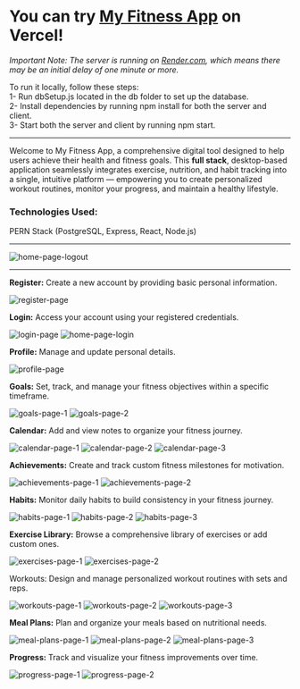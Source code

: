 # You can try [My Fitness App](https://my-fitness-app-selamiburakbinbirs-projects.vercel.app/) on Vercel!
*Important Note: The server is running on [Render.com](https://render.com/), which means there may be an initial delay of one minute or more.*

To run it locally, follow these steps:  
1- Run dbSetup.js located in the db folder to set up the database.  
2- Install dependencies by running npm install for both the server and client.  
3- Start both the server and client by running npm start.

***

Welcome to My Fitness App, a comprehensive digital tool designed to help users achieve their health and fitness goals. This **full stack**, desktop-based application seamlessly integrates exercise, nutrition, and habit tracking into a single, intuitive platform — empowering you to create personalized workout routines, monitor your progress, and maintain a healthy lifestyle.

### Technologies Used:  
PERN Stack (PostgreSQL, Express, React, Node.js)

***

![home-page-logout](https://github.com/user-attachments/assets/1d6fb5f3-fc24-468a-9e62-98957612649c)

***

**Register:** Create a new account by providing basic personal information.

![register-page](https://github.com/user-attachments/assets/d2fda473-35c2-4e82-accd-6cbc9e6ec8da)

**Login:** Access your account using your registered credentials.

![login-page](https://github.com/user-attachments/assets/5e6658f2-78f8-4b22-9647-e2a45dafe142)
![home-page-login](https://github.com/user-attachments/assets/6ff540ae-8eaf-4fe5-83be-c5b74bf44c4a)

**Profile:** Manage and update personal details.

![profile-page](https://github.com/user-attachments/assets/71716809-2256-4b69-97b0-2cf990d3a3c5)

**Goals:** Set, track, and manage your fitness objectives within a specific timeframe.

![goals-page-1](https://github.com/user-attachments/assets/aa9d83b3-bac5-44d0-9209-cb9f5c0d6e92)
![goals-page-2](https://github.com/user-attachments/assets/769437af-b792-47f6-a689-9188c21027ee)

**Calendar:** Add and view notes to organize your fitness journey.

![calendar-page-1](https://github.com/user-attachments/assets/094a2b9d-399b-43aa-9ec0-5c00749d79e2)
![calendar-page-2](https://github.com/user-attachments/assets/2e427991-ecd0-4ac9-88c3-251c12d34b93)
![calendar-page-3](https://github.com/user-attachments/assets/004cb4aa-417d-46f8-87db-69f05a849111)

**Achievements:** Create and track custom fitness milestones for motivation.

![achievements-page-1](https://github.com/user-attachments/assets/bb08e527-23cc-4635-92de-d83d3e7c0a9b)
![achievements-page-2](https://github.com/user-attachments/assets/bf13f75b-1506-4aa9-bb14-a9bf574eac1c)

**Habits:** Monitor daily habits to build consistency in your fitness journey.

![habits-page-1](https://github.com/user-attachments/assets/1cf89959-3c58-4d41-ad2a-c9fbaca7b3e4)
![habits-page-2](https://github.com/user-attachments/assets/43f7275c-7a16-4564-8a18-fc6f887e8976)
![habits-page-3](https://github.com/user-attachments/assets/7109c412-97bb-431b-a175-dfa4c1e88db1)

**Exercise Library:** Browse a comprehensive library of exercises or add custom ones.

![exercises-page-1](https://github.com/user-attachments/assets/67b00d51-f697-4ebf-b0c4-ec67faeaa963)
![exercises-page-2](https://github.com/user-attachments/assets/33b178bb-06a3-40e7-b44d-9cb6b3228804)

Workouts: Design and manage personalized workout routines with sets and reps.

![workouts-page-1](https://github.com/user-attachments/assets/cc12521d-7c09-44a6-ba57-3e0ca6c6e967)
![workouts-page-2](https://github.com/user-attachments/assets/d1c611ea-ac03-4609-9cf1-5110450331d1)
![workouts-page-3](https://github.com/user-attachments/assets/30e0c7be-7044-40ab-90dd-983a7c4390e0)

**Meal Plans:** Plan and organize your meals based on nutritional needs.

![meal-plans-page-1](https://github.com/user-attachments/assets/3f100762-b2d1-484c-9c11-9c14fa7d3819)
![meal-plans-page-2](https://github.com/user-attachments/assets/1538a5a8-3fbd-4279-ae5e-2a697b5ca56f)
![meal-plans-page-3](https://github.com/user-attachments/assets/d77c72c2-cbd9-4fb4-9873-1c6417aa2928)

**Progress:** Track and visualize your fitness improvements over time.

![progress-page-1](https://github.com/user-attachments/assets/689c3edc-ec82-4b2d-9c06-f639ca2073f4)
![progress-page-2](https://github.com/user-attachments/assets/f58eec70-7230-4669-96a5-bf31aedca20d)
